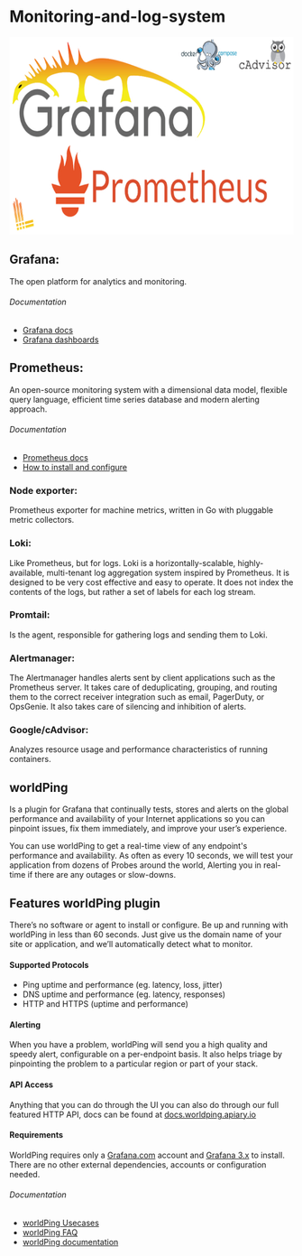 # Monitoring-and-log-system
<p align="center">
  <img width="700" height="350" src="https://github.com/Simp1y/monitoring-and-log-system/blob/master/images/grafana-prometheus.jpg">
</p>

## Grafana: 
The open platform for analytics and monitoring.
###### Documentation
- [Grafana docs](https://grafana.com/docs/)
- [Grafana dashboards](https://grafana.com/dashboards)

## Prometheus:
An open-source monitoring system with a dimensional data model, flexible query language, efficient time series database and modern alerting approach.
###### Documentation
- [Prometheus docs](https://prometheus.io/docs/introduction/overview/)
- [How to install and configure](https://devopscube.com/install-configure-prometheus-linux/)

<h3>Node exporter:</h3> Prometheus exporter for machine metrics, written in Go with pluggable metric collectors.

<h3>Loki:</h3> Like Prometheus, but for logs. Loki is a horizontally-scalable, highly-available, multi-tenant log aggregation system inspired by Prometheus. It is designed to be very cost effective and easy to operate. It does not index the contents of the logs, but rather a set of labels for each log stream.

<h3>Promtail:</h3> Is the agent, responsible for gathering logs and sending them to Loki.

<h3>Alertmanager:</h3> The Alertmanager handles alerts sent by client applications such as the Prometheus server. It takes care of deduplicating, grouping, and routing them to the correct receiver integration such as email, PagerDuty, or OpsGenie. It also takes care of silencing and inhibition of alerts.
 
<h3>Google/cAdvisor:</h3> Analyzes resource usage and performance characteristics of running containers.

<h2>worldPing</h2> Is a plugin for Grafana that continually tests, stores and alerts on the global performance and availability of your Internet applications so you can pinpoint issues, fix them immediately, and improve your user’s experience.

You can use worldPing to get a real-time view of any endpoint's performance and availability. As often as every 10 seconds, we will test your application from dozens of Probes around the world, Alerting you in real-time if there are any outages or slow-downs.
## Features worldPing plugin
There’s no software or agent to install or configure. Be up and running with worldPing in less than 60 seconds. Just give us the domain name of your site or application, and we’ll automatically detect what to monitor.
#### Supported Protocols
- Ping uptime and performance (eg. latency, loss, jitter)
- DNS uptime and performance (eg. latency, responses)
- HTTP and HTTPS (uptime and performance)
#### Alerting
When you have a problem, worldPing will send you a high quality and speedy alert, configurable on a per-endpoint basis. It also helps triage by pinpointing the problem to a particular region or part of your stack.
#### API Access
Anything that you can do through the UI you can also do through our full featured HTTP API, docs can be found at [docs.worldping.apiary.io](http://docs.worldping.apiary.io)
#### Requirements
WorldPing requires only a [Grafana.com](https://grafana.com) account and [Grafana 3.x](https://grafana.com/grafana/download) to install. There are no other external dependencies, accounts or configuration needed.
###### Documentation
- [worldPing Usecases](http://worldping.raintank.io/worldping/use-cases)
- [worldPing FAQ](https://grafana.com/cloud/worldping#FAQ)
- [worldPing documentation](http://worldping.raintank.io/docs/)


